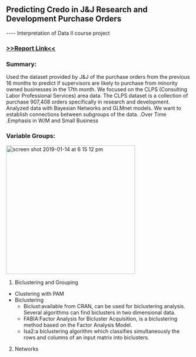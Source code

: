 <h2>Predicting Credo in J&J Research and Development Purchase Orders</h2>  
<p> ---- Interpretation of Data II course project</p>
<h3><a href="https://www.dropbox.com/s/jf6ojrqx18jaqyf/IntpofDataII-Report.pdf?dl=0">>>Report Link<<</a></h3>
<h3>Summary:</h3>
<p>Used the dataset provided by J&J of the purchase orders from the previous 16 months to predict if supervisors are likely
to purchase from minority owned businesses in the 17th month. We focused on the CLPS (Consulting Labor Professional Services) area data. The CLPS dataset is a collection of purchase 907,408 orders specifically in research and development. 
Analyzed data with Bayesian Networks and GLMnet models.
We want to establish connections between subgroups of the data.
.Over Time
.Emphasis in W/M and Small Business
</p>

<h3>Variable Groups:</h3>
<img width="350" alt="screen shot 2019-01-14 at 6 15 12 pm" src="https://user-images.githubusercontent.com/32077985/51147553-9a6b6a00-1828-11e9-8736-86ffcbe7d851.png">

1. Biclustering and Grouping
<ul>
<li>Clustering with PAM</li>
<li>Biclustering
<ul><li>Biclust:available from CRAN, can be used for biclustering analysis. Several algorithms can find biclusters in two dimensional data.</li>
<li>FABIA:Factor Analysis for Bicluster Acquisition, is a biclustering method based on the Factor Analysis Model.</li>
<li>Isa2:a biclustering algorithm which classifies simultaneously the rows and columns of an input matrix into biclusters.</li></ul></li>
</ul>

2. Networks


